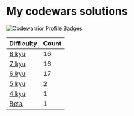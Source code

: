 # My codewars solutions


[![Codewarrior Profile Badges](https://www.codewars.com/users/Unvares/badges/large)](https://www.codewars.com/users/Unvares)


| Difficulty                                                     | Count  |
| -------------------------------------------------------------- | ------ |
| [8 kyu](https://github.com/Unvares/codewars/tree/master/8-kyu) |   16   | 
| [7 kyu](https://github.com/Unvares/codewars/tree/master/7-kyu) |   16   |
| [6 kyu](https://github.com/Unvares/codewars/tree/master/6-kyu) |   17   |
| [5 kyu](https://github.com/Unvares/codewars/tree/master/5-kyu) |    2   |
| [4 kyu](https://github.com/Unvares/codewars/tree/master/4-kyu) |    1   |
| [Beta](https://github.com/Unvares/codewars/tree/master/Beta)   |    1   |
